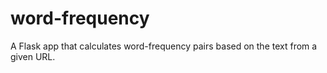 # word-frequency
A Flask app that calculates word-frequency pairs based on the text from a given URL.
